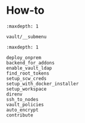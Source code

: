 # How-to

```{toctree}
:maxdepth: 1

vault/__submenu
```

```{toctree}
:maxdepth: 1

deploy_onprem
backend_for_addons
enable_vault_ldap
find_root_tokens
setup_scw_creds
setup_with_docker_installer
setup_workspace
direnv
ssh_to_nodes
vault_policies
auto_encrypt
contribute
```
